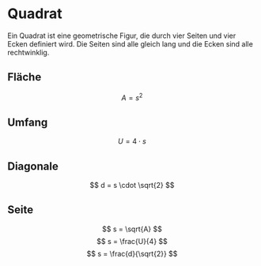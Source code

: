 # Quadrat

Ein Quadrat ist eine geometrische Figur, die durch vier Seiten und vier Ecken definiert wird.
Die Seiten sind alle gleich lang und die Ecken sind alle rechtwinklig.

## Fläche

$$ A = s^2 $$

## Umfang

$$ U = 4 \cdot s $$

## Diagonale

$$ d = s \cdot \sqrt{2} $$

## Seite

$$ s = \sqrt{A} $$
$$ s = \frac{U}{4} $$
$$ s = \frac{d}{\sqrt{2}} $$